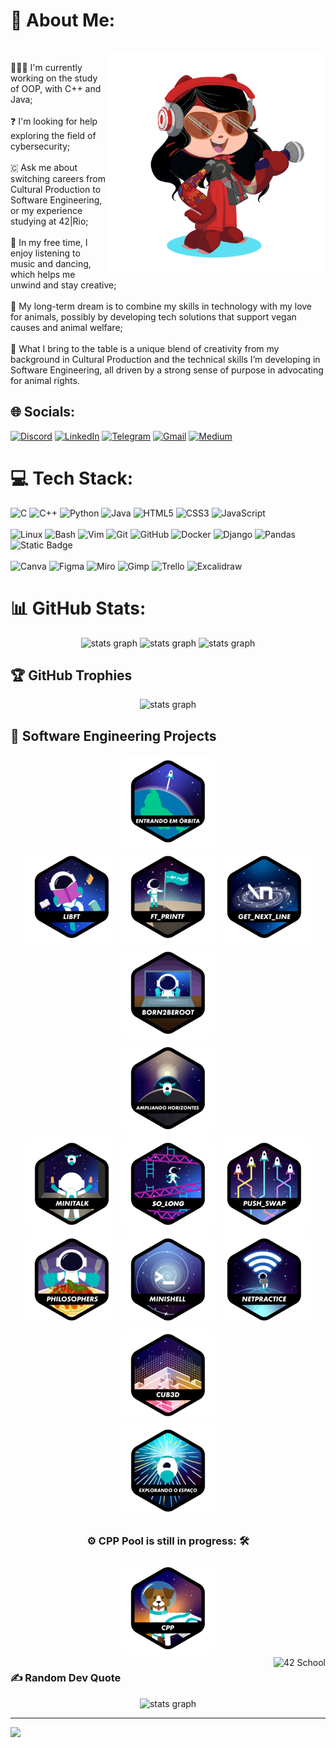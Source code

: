 # 💫 About Me:
<br clear="both">
<img align="right" height="350" src="./imgs/octocat.png"  />

👩🏻‍💻 I'm currently working on the study of OOP, with C++ and Java; <br><br>
❓ I'm looking for help exploring the field of cybersecurity;<br><br>
🇨 Ask me about switching careers from Cultural Production to Software Engineering, or my experience studying at 42|Rio;<br><br>
🎤 In my free time, I enjoy listening to music and dancing, which helps me unwind and stay creative;<br><br>
🦭 My long-term dream is to combine my skills in technology with my love for animals, possibly by developing tech solutions that support vegan causes and animal welfare;<br><br>
🎨 What I bring to the table is a unique blend of creativity from my background in Cultural Production and the technical skills I’m developing in Software Engineering, all driven by a strong sense of purpose in advocating for animal rights.<br><be>

## 🌐 Socials:
[![Discord](https://img.shields.io/badge/Discord-%237289DA.svg?logo=discord&logoColor=white)](http://discordapp.com/users/1145731625309704335) 
[![LinkedIn](https://img.shields.io/badge/LinkedIn-%230077B5.svg?logo=linkedin&logoColor=white)](https://linkedin.com/in/letícia-paixão-wermelinger)
[![Telegram](https://img.shields.io/badge/Telegram-while?style=flat&logo=telegram&logoColor=white&labelColor=%2336AEE2&color=%2336AEE2)](https://t.me/LethP)
[![Gmail](https://img.shields.io/badge/gmail-white?style=flat&logo=gmail&link=mailto%3Aleticiapwermelinger%40gmail.com)](mailto:leticiapwermelinger@gmail.com)
[![Medium](https://img.shields.io/badge/Medium-12100E?logo=medium&logoColor=white)](https://medium.com/@leticiapwermelinger) 

# 💻 Tech Stack:
![C](https://img.shields.io/badge/c-%2300599C.svg?style=plastic&logo=c&logoColor=white)
![C++](https://img.shields.io/badge/c++-%2300599C.svg?style=plastic&logo=c%2B%2B&logoColor=white)
![Python](https://img.shields.io/badge/python-%233776AB?style=plastic&logo=python&logoColor=yellow&link=https%3A%2F%2Flogospng.org%2Fwp-content%2Fuploads%2Fpython.png)
![Java](https://img.shields.io/badge/Java-ED8B00?style=plastic&logo=openjdk&logoColor=white)
![HTML5](https://img.shields.io/badge/html5-%23E34F26.svg?style=plastic&logo=html5&logoColor=white)
![CSS3](https://img.shields.io/badge/css3-%231572B6.svg?style=plastic&logo=css3&logoColor=white)
![JavaScript](https://img.shields.io/badge/javascript-%23323330.svg?style=plastic&logo=javascript&logoColor=%23F7DF1E)
<br><br>
![Linux](https://img.shields.io/badge/Linux-black?style=plastic&logo=linux&logoColor=%23FFAA02)
![Bash](https://img.shields.io/badge/Bash%20Script-%233C4549?style=plastic&logo=gnubash)
![Vim](https://img.shields.io/badge/Vim-%23009930?style=plastic&logo=vim&logoColor=%23CDCDCD%20)
![Git](https://img.shields.io/badge/git-%23F05033.svg?style=plastic&logo=git&logoColor=white)
![GitHub](https://img.shields.io/badge/github-%23121011.svg?style=plastic&logo=github&logoColor=white)
![Docker](https://img.shields.io/badge/Docker-%232496ED?style=plastic&logo=Docker&logoColor=white&link=https%3A%2F%2Flogospng.org%2Fwp-content%2Fuploads%2Fpython.png)
![Django](https://img.shields.io/badge/Django-%23092E20?style=plastic&logo=Django&logoColor=White&link=https%3A%2F%2Flogospng.org%2Fwp-content%2Fuploads%2Fpython.png)
![Pandas](https://img.shields.io/badge/Pandas-%23150458?style=plastic&logo=Pandas&logoColor=yellow&link=https%3A%2F%2Flogospng.org%2Fwp-content%2Fuploads%2Fpython.png)
![Static Badge](https://img.shields.io/badge/MongoDB-grey?style=plastic&logo=MongoDB&logoColor=%2347A248&link=https%3A%2F%2Flogospng.org%2Fwp-content%2Fuploads%2Fpython.png)
<br><br>
![Canva](https://img.shields.io/badge/Canva-%2300C4CC.svg?style=plastic&logo=Canva&logoColor=white)
![Figma](https://img.shields.io/badge/figma-%23F24E1E.svg?style=plastic&logo=figma&logoColor=white)
![Miro](https://img.shields.io/badge/Miro-%23050038?style=plastic&logo=Miro&logoColor=yellow&link=https%3A%2F%2Flogospng.org%2Fwp-content%2Fuploads%2Fpython.png)
![Gimp](https://img.shields.io/badge/Gimp-657D8B?style=plastic&logo=gimp&logoColor=FFFFFF)
![Trello](https://img.shields.io/badge/Trello-%23026AA7.svg?style=plastic&logo=Trello&logoColor=white)
![Excalidraw](https://img.shields.io/badge/Excalidraw-%236965DB?style=plastic&logo=Miro&logoColor=White&link=https%3A%2F%2Flogospng.org%2Fwp-content%2Fuploads%2Fpython.png)

# 📊 GitHub Stats:
<div align="center">
  <img src="https://github-readme-stats.vercel.app/api?username=leticia-paixao-wermelinger&theme=dark&hide_border=false&include_all_commits=true&count_private=true" height="150" alt="stats graph"  />
  <img src="https://github-readme-streak-stats.herokuapp.com/?user=leticia-paixao-wermelinger&theme=dark&hide_border=false" height="150" alt="stats graph"  />
  <img src="https://github-readme-stats.vercel.app/api/top-langs/?username=leticia-paixao-wermelinger&theme=dark&hide_border=false&include_all_commits=true&count_private=true&layout=compact" height="150" alt="stats graph"  />
</div>

## 🏆 GitHub Trophies
<div align="center">
  <img src="https://github-profile-trophy.vercel.app/?username=leticia-paixao-wermelinger&theme=radical&no-frame=true&no-bg=true&margin-w=4" height="150" alt="stats graph"  />
</div>

## 📓 Software Engineering Projects
<div align="center">
  <img src="./imgs/42_badges/phase_onen.png"/>
  <br>
  <a href="https://github.com/leticia-paixao-wermelinger/my_own_c_library"><img src="./imgs/42_badges/libftn.png"/></a>
  <a href="https://github.com/leticia-paixao-wermelinger/my_own_printf"><img src="./imgs/42_badges/ft_printfn.png"/></a>
  <a href="https://github.com/leticia-paixao-wermelinger/gnl"><img src="./imgs/42_badges/get_next_linen.png"/></a>
  <a href="#"><img src="./imgs/42_badges/born2berootn.png"/></a>
  <br>
  <img src="./imgs/42_badges/phase_twon.png"/>
  <br>
  <a href="https://github.com/leticia-paixao-wermelinger/Minitalk"><img src="./imgs/42_badges/minitalkn.png"/></a>
  <a href="https://github.com/leticia-paixao-wermelinger/so_long"><img src="./imgs/42_badges/so_longn.png"/></a>
  <a href="https://github.com/leticia-paixao-wermelinger/push_swap"><img src="./imgs/42_badges/push_swapn.png"/></a>
  <br>
  <a href="https://github.com/leticia-paixao-wermelinger/Philosophers"><img src="./imgs/42_badges/philosophersn.png"/></a>
  <a href="https://github.com/leticia-paixao-wermelinger/minishell"><img src="./imgs/42_badges/minishelln.png"/></a>
  <a href="#"><img src="./imgs/42_badges/netpracticen.png"/></a>
  <a href="https://github.com/luaraggio/Cub3d"><img src="./imgs/42_badges/cub3dn.png"/></a>
  <br>
  <a href="#"><img src="./imgs/42_badges/phase_threen.png"/></a>
  <br>
  <h3> ⚙️  CPP Pool is still in progress: 🛠️ </h3>
  <a href="https://github.com/leticia-paixao-wermelinger/cpp_exercices"><img src="./imgs/42_badges/cppn.png"/></a>
  <!--
  <a href="#"><img src="./imgs/42_badges/webservn.png"/></a>
  <a href="#"><img src="./imgs/42_badges/inceptionn.png"/></a>
  <a href="#"><img src="./imgs/42_badges/ft_transcendencen.png"/></a>
  -->
<!--  <h3> ⚙️ This README is currently under construction. Please check back soon for updates. 🛠️ </h3> -->
</div>
<img src="https://img.shields.io/badge/%7C%20Rio-black?style=for-the-badge&logo=42" height="40" alt="42 School" align="right">

<!--![42 School](https://img.shields.io/badge/%7C%20Rio-black?style=for-the-badge&logo=42)-->

### ✍️ Random Dev Quote
<div align="center">
  <img src="https://quotes-github-readme.vercel.app/api?type=vetical&theme=radical" height="400" alt="stats graph"  />
</div>

<!--### 🔝 Top Contributed Repo
<div align="center">
  <img src="https://github-contributor-stats.vercel.app/api?username=leticia-paixao-wermelinger&limit=5&theme=radical&combine_all_yearly_contributions=true" height="150" alt="stats graph"  />
</div>-->

---
[![](https://visitcount.itsvg.in/api?id=leticia-paixao-wermelinger&icon=2&color=5)](https://visitcount.itsvg.in)

<!-- Proudly created with the help of GPRM ( https://gprm.itsvg.in ) and of Profile Readme Generator ( https://profile-readme-generator.com/ ) -->
